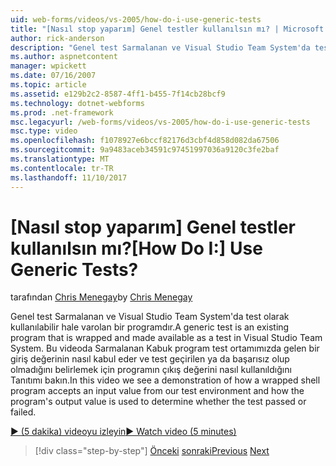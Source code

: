 ```yaml
---
uid: web-forms/videos/vs-2005/how-do-i-use-generic-tests
title: "[Nasıl stop yaparım] Genel testler kullanılsın mı? | Microsoft Docs"
author: rick-anderson
description: "Genel test Sarmalanan ve Visual Studio Team System'da test olarak kullanılabilir hale varolan bir programdır. Bu videoda nasıl bakın …"
ms.author: aspnetcontent
manager: wpickett
ms.date: 07/16/2007
ms.topic: article
ms.assetid: e129b2c2-8587-4ff1-b455-7f14cb28bcf9
ms.technology: dotnet-webforms
ms.prod: .net-framework
msc.legacyurl: /web-forms/videos/vs-2005/how-do-i-use-generic-tests
msc.type: video
ms.openlocfilehash: f1078927e6bccf82176d3cbf4d858d082da67506
ms.sourcegitcommit: 9a9483aceb34591c97451997036a9120c3fe2baf
ms.translationtype: MT
ms.contentlocale: tr-TR
ms.lasthandoff: 11/10/2017
---
```

<a name="how-do-i-use-generic-tests"></a><span data-ttu-id="3f7f2-105">[Nasıl stop yaparım] Genel testler kullanılsın mı?</span><span class="sxs-lookup"><span data-stu-id="3f7f2-105">[How Do I:] Use Generic Tests?</span></span>
====================
<span data-ttu-id="3f7f2-106">tarafından [Chris Menegay](https://twitter.com/CMenegay)</span><span class="sxs-lookup"><span data-stu-id="3f7f2-106">by [Chris Menegay](https://twitter.com/CMenegay)</span></span>

<span data-ttu-id="3f7f2-107">Genel test Sarmalanan ve Visual Studio Team System'da test olarak kullanılabilir hale varolan bir programdır.</span><span class="sxs-lookup"><span data-stu-id="3f7f2-107">A generic test is an existing program that is wrapped and made available as a test in Visual Studio Team System.</span></span> <span data-ttu-id="3f7f2-108">Bu videoda Sarmalanan Kabuk program test ortamımızda gelen bir giriş değerinin nasıl kabul eder ve test geçirilen ya da başarısız olup olmadığını belirlemek için programın çıkış değerini nasıl kullanıldığını Tanıtımı bakın.</span><span class="sxs-lookup"><span data-stu-id="3f7f2-108">In this video we see a demonstration of how a wrapped shell program accepts an input value from our test environment and how the program's output value is used to determine whether the test passed or failed.</span></span>

[<span data-ttu-id="3f7f2-109">&#9654; (5 dakika) videoyu izleyin</span><span class="sxs-lookup"><span data-stu-id="3f7f2-109">&#9654; Watch video (5 minutes)</span></span>](https://channel9.msdn.com/Blogs/ASP-NET-Site-Videos/how-do-i-use-generic-tests)

>[!div class="step-by-step"]
<span data-ttu-id="3f7f2-110">[Önceki](how-do-i-enforce-coding-standards-with-code-analysis.md)
[sonraki](how-do-i-publish-and-analyze-test-results.md)</span><span class="sxs-lookup"><span data-stu-id="3f7f2-110">[Previous](how-do-i-enforce-coding-standards-with-code-analysis.md)
[Next](how-do-i-publish-and-analyze-test-results.md)</span></span>
